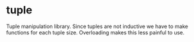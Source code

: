 tuple
=====

Tuple manipulation library.  Since tuples are not inductive we have to make functions for each tuple size.  Overloading makes this less painful to use.
